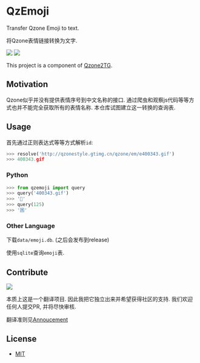 # QzEmoji

Transfer Qzone Emoji to text.

将Qzone表情链接转换为文字.

<div>

<img src="https://img.shields.io/badge/python-3.8%2F3.9-blue">

<a href="https://github.com/JamzumSum/QzEmoji/pulls">
<img src="https://img.shields.io/tokei/lines/github/JamzumSum/QzEmoji?label=database">
</a>

</div>

This project is a component of [Qzone2TG][qzone2tg].

## Motivation

Qzone似乎并没有提供表情序号到中文名称的接口. 通过爬虫和观察js代码等等方式也并不能完全获取所有的表情名称. 本仓库试图建立这一转换的查询表.

## Usage

首先通过正则表达式等等方式解析`id`:
~~~ python
>>> resolve('http://qzonestyle.gtimg.cn/qzone/em/e400343.gif')
>>> 400343.gif
~~~

### Python

~~~ python
>>> from qzemoji import query
>>> query('400343.gif')
>>> '🐷'
>>> query(125)
>>> '困'
~~~

### Other Language

下载`data/emoji.db`. (之后会发布到release)

使用`sqlite`查询`emoji`表.

## Contribute

![](https://img.shields.io/github/forks/JamzumSum/QzEmoji?style=social)

本质上这是一个翻译项目. 因此我把它独立出来并希望获得社区的支持. 我们欢迎任何人提交PR, 并将尽快审核.

翻译准则见[Annoucement][principle]

## License

- [MIT](https://github.com/JamzumSum/QzEmoji/blob/main/LICENSE)



[qzone2tg]: https://github.com/JamzumSum/Qzone2TG "Qzone2TG"
[principle]: https://github.com/JamzumSum/QzEmoji/discussions/2 "欢迎分享您的翻译!"
